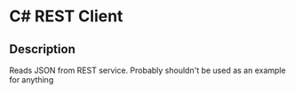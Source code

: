 # C# REST Client 

## Description

Reads JSON from REST service.  Probably shouldn't be used as an example for anything